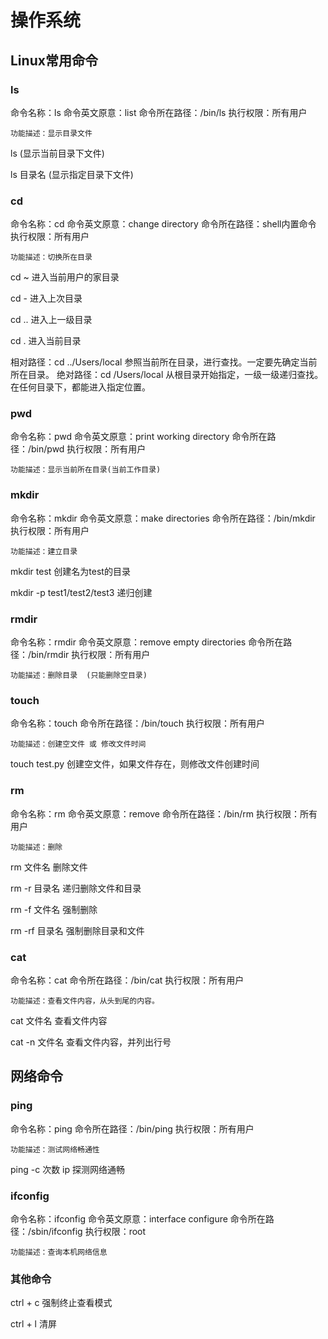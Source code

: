 # 操作系统 <Badge text="beta" type="warn"/> <Badge text="0.1.1+"/>

## Linux常用命令

### ls
命令名称：ls
命令英文原意：list
命令所在路径：/bin/ls
执行权限：所有用户

`功能描述：显示目录文件`

ls (显示当前目录下文件)

ls 目录名 (显示指定目录下文件)
### cd
命令名称：cd
命令英文原意：change directory
命令所在路径：shell内置命令
执行权限：所有用户

`功能描述：切换所在目录`

cd ~ 进入当前用户的家目录

cd - 进入上次目录

cd .. 进入上一级目录

cd . 进入当前目录

相对路径：cd ../Users/local 参照当前所在目录，进行查找。一定要先确定当前所在目录。
绝对路径：cd /Users/local 从根目录开始指定，一级一级递归查找。在任何目录下，都能进入指定位置。

### pwd
命令名称：pwd
命令英文原意：print working directory
命令所在路径：/bin/pwd
执行权限：所有用户

`功能描述：显示当前所在目录(当前工作目录)`

### mkdir
命令名称：mkdir
命令英文原意：make directories
命令所在路径：/bin/mkdir
执行权限：所有用户

`功能描述：建立目录`

mkdir test 创建名为test的目录

mkdir -p test1/test2/test3   递归创建

### rmdir
命令名称：rmdir
命令英文原意：remove empty directories
命令所在路径：/bin/rmdir
执行权限：所有用户

`功能描述：删除目录  (只能删除空目录)`

### touch

命令名称：touch
命令所在路径：/bin/touch
执行权限：所有用户

`功能描述：创建空文件 或 修改文件时间`

touch test.py 创建空文件，如果文件存在，则修改文件创建时间

### rm
命令名称：rm
命令英文原意：remove
命令所在路径：/bin/rm
执行权限：所有用户

`功能描述：删除`

rm 文件名 删除文件

rm -r 目录名 递归删除文件和目录

rm -f 文件名 强制删除

rm -rf 目录名 强制删除目录和文件

### cat

命令名称：cat
命令所在路径：/bin/cat
执行权限：所有用户

`功能描述：查看文件内容，从头到尾的内容。`

cat 文件名 查看文件内容

cat -n 文件名   查看文件内容，并列出行号

## 网络命令
### ping

命令名称：ping
命令所在路径：/bin/ping
执行权限：所有用户

`功能描述：测试网络畅通性`

ping -c 次数 ip 探测网络通畅

### ifconfig
命令名称：ifconfig
命令英文原意：interface configure
命令所在路径：/sbin/ifconfig
执行权限：root

`功能描述：查询本机网络信息`

### 其他命令
ctrl + c 强制终止查看模式

ctrl + l 清屏